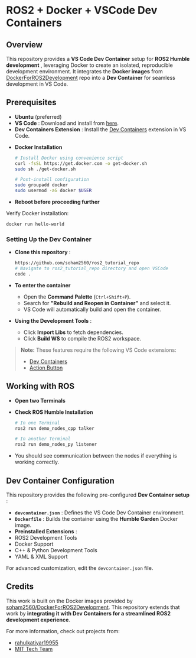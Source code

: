 
# ROS2 + Docker + VSCode Dev Containers

## Overview
This repository provides a **VS Code Dev Container** setup for  **ROS2 Humble development** , leveraging Docker to create an isolated, reproducible development environment. It integrates the **Docker images** from [DockerForROS2Development](https://github.com/soham2560/DockerForROS2Development) repo into a **Dev Container** for seamless development in VS Code.

## Prerequisites

* **Ubuntu** (preferred)
* **VS Code** : Download and install from [here](https://code.visualstudio.com/download).
* **Dev Containers Extension** : Install the [Dev Containers](https://marketplace.visualstudio.com/items?itemName=ms-vscode-remote.remote-containers) extension in VS Code.

- **Docker Installation**
  ```bash
  # Install Docker using convenience script
  curl -fsSL https://get.docker.com -o get-docker.sh
  sudo sh ./get-docker.sh

  # Post-install configuration
  sudo groupadd docker
  sudo usermod -aG docker $USER
  ```
- **Reboot before proceeding further**

Verify Docker installation:

```bash
docker run hello-world
```

### Setting Up the Dev Container

- **Clone this repository** :

    ```bash
    https://github.com/soham2560/ros2_tutorial_repo 
    # Navigate to ros2_tutorial_repo directory and open VSCode 
    code .
    ```

- **To enter the container**
  * Open the **Command Palette** (`Ctrl+Shift+P`).
  * Search for **"Rebuild and Reopen in Container"** and select it.
  * VS Code will automatically build and open the container.

* **Using the Development Tools** :

  * Click **Import Libs** to fetch dependencies.
  * Click **Build WS** to compile the ROS2 workspace.

> **Note:** These features require the following VS Code extensions:
> * [Dev Containers](https://marketplace.visualstudio.com/items?itemName=ms-vscode-remote.remote-containers)
> * [Action Button](https://marketplace.visualstudio.com/items?itemName=seunlanlege.action-buttons)


## Working with ROS

- **Open two Terminals**
- **Check ROS Humble Installation**
  ```bash
  # In one Terminal
  ros2 run demo_nodes_cpp talker
  ```

  ```bash
  # In another Terminal
  ros2 run demo_nodes_py listener
  ```
- You should see communication between the nodes if everything is working correctly.

## Dev Container Configuration

This repository provides the following pre-configured  **Dev Container setup** :

* **`devcontainer.json`** : Defines the VS Code Dev Container environment.
* **`Dockerfile`** : Builds the container using the **Humble Garden** Docker image.
* **Preinstalled Extensions** :
* ROS2 Development Tools
* Docker Support
* C++ & Python Development Tools
* YAML & XML Support

For advanced customization, edit the `devcontainer.json` file.


## Credits

This work is built on the Docker images provided by [soham2560/DockerForROS2Development](https://github.com/soham2560/DockerForROS2Development). This repository extends that work by  **integrating it with Dev Containers for a streamlined ROS2 development experience**.

For more information, check out projects from:

* [rahulkatiyar19955](https://www.rahulkatiyar.com/)
* [MIT Tech Team](https://github.com/mittechteam)
